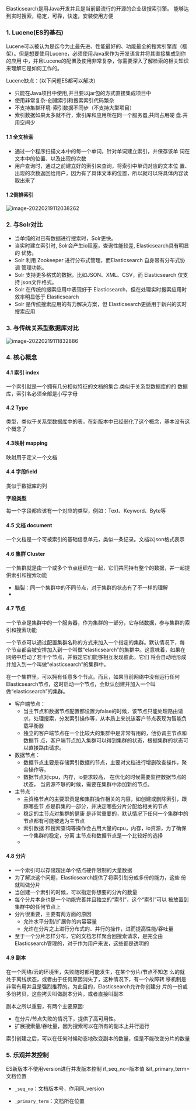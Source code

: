 Elasticsearch是用Java开发并且是当前最流行的开源的企业级搜索引擎。 能够达到实时搜索，稳定，可靠，快速，安装使用方便

### 1. Lucene(ES的基石)

Lucene可以被认为是迄今为止最先进、性能最好的、功能最全的搜索引擎库（框架）。但是想要使用Lucene，必须使用Java来作为开发语言并将其直接集成到你的应用 中，并且Lucene的配置及使用非常复杂，你需要深入了解检索的相关知识来理解它是如何工作的。

Lucene缺点：(以下问题ES都可以解决)

* 只能在Java项目中使用,并且要以jar包的方式直接集成项目中
* 使用非常复杂-创建索引和搜索索引代码繁杂 
* 不支持集群环境-索引数据不同步（不支持大型项目） 
* 索引数据如果太多就不行，索引库和应用所在同一个服务器,共同占用硬 盘.共用空间少

#### 1.1 全文检索

* 通过一个程序扫描文本中的每一个单词，针对单词建立索引，并保存该单 词在文本中的位置、以及出现的次数 
* 用户查询时，通过之前建立好的索引来查询，将索引中单词对应的文本位 置、出现的次数返回给用户，因为有了具体文本的位置，所以就可以将具体内容读取出来了 

#### 1.2倒排索引

![image-20220219112038262](C:\Users\steven\AppData\Roaming\Typora\typora-user-images\image-20220219112038262.png)



### 2. 与Solr对比

* 当单纯的对已有数据进行搜索时，Solr更快。
* 当实时建立索引时, Solr会产生io阻塞，查询性能较差, Elasticsearch具有明显的 优势。 
* Solr 利用 Zookeeper 进行分布式管理，而Elasticsearch 自身带有分布式协调 管理功能。
* Solr 支持更多格式的数据，比如JSON、XML、CSV，而 Elasticsearch 仅支持 json文件格式。
* Solr 在传统的搜索应用中表现好于 Elasticsearch，但在处理实时搜索应用时效率明显低于 Elasticsearch
* Solr 是传统搜索应用的有力解决方案，但 Elasticsearch更适用于新兴的实时搜索应用

### 3. 与传统关系型数据库对比

![image-20220219111832886](C:\Users\steven\AppData\Roaming\Typora\typora-user-images\image-20220219111832886.png)

### 4. 核心概念

#### 4.1  索引 index

一个索引就是一个拥有几分相似特征的文档的集合.类似于关系型数据库的的 数据库，索引名必须全部是小写字母

#### 4.2 Type

类型，类似于关系型数据库中的表，在新版本中已经弱化了这个概念，基本没有这个概念了

#### 4.3映射 mapping

映射用于定义一个文档

#### 4.4 字段field

类似于数据库的列

**字段类型**

每一个字段都应该有一个对应的类型，例如：Text、Keyword、Byte等

#### 4.5 文档 document

一个文档是一个可被索引的基础信息单元，类似一条记录。文档以json格式表示

#### 4.6 集群 Cluster

一个集群就是由一个或多个节点组织在一起，它们共同持有整个的数据，并一起提 供索引和搜索功能

* 脑裂：同一个集群中的不同节点，对于集群的状态有了不一样的理解
* 

#### 4.7  节点

一个节点是集群中的一个服务器，作为集群的一部分，它存储数据，参与集群的索 引和搜索功能

一个节点可以通过配置集群名称的方式来加入一个指定的集群。默认情况下，每 个节点都会被安排加入到一个叫做“elasticsearch”的集群中。这意味着，如果在网络中启动了若干个节点，并假定它们能够相互发现彼此，它们 将会自动地形成并加入到一个叫做“elasticsearch”的集群中。

在一个集群里，可以拥有任意多个节点。而且，如果当前网络中没有运行任何Elasticsearch节点，这时启动一个节点，会默认创建并加入一个叫做“elasticsearch”的集群。 

* 客户端节点：
  * 当主节点和数据节点配置都设置为false的时候，该节点只能处理路由请求，处理搜索，分发索引操作等，从本质上来说该客户节点表现为智能负载平衡器
  * 独立的客户端节点在一个比较大的集群中是非常有用的，他协调主节点和数据节 点，客户端节点加入集群可以得到集群的状态，根据集群的状态可以直接路由请求。 
* 数据节点：
  * 数据节点主要是存储索引数据的节点，主要对文档进行增删改查操作，聚合操作等。
  * 数据节点对cpu，内存，io要求较高， 在优化的时候需要监控数据节点的状态， 当资源不够的时候，需要在集群中添加新的节点。 
* 主节点 ：
  * 主资格节点的主要职责是和集群操作相关的内容，如创建或删除索引，跟踪哪些节 点是群集的一部分，并决定哪些分片分配给相关的节点
  * 稳定的主节点对集群的健康 是非常重要的，默认情况下任何一个集群中的节点都有可能被选为主节点
  * 索引数据 和搜索查询等操作会占用大量的cpu，内存，io资源，为了确保一个集群的稳定，分离 主节点和数据节点是一个比较好的选择
  * 

#### 4.8 分片

* 一个索引可以存储超出单个结点硬件限制的大量数据
* 为了解决这个问题，Elasticsearch提供了将索引划分成多份的能力，这些 份就叫做分片
* 当创建一个索引的时候，可以指定你想要的分片的数量 
* 每个分片本身也是一个功能完善并且独立的“索引”，这个“索引”可以 被放置到集群中的任何节点上
* 分片很重要，主要有两方面的原因 
  * 允许水平分割/扩展你的内容容量 
  * 允许在分片之上进行分布式的、并行的操作，进而提高性能/吞吐量
* 至于一个分片怎样分布，它的文档怎样聚合回搜索请求，是完全由 Elasticsearch管理的，对于作为用户来说，这些都是透明的 

#### 4.9 副本

在一个网络/云的环境里，失败随时都可能发生，在某个分片/节点不知怎 么的就处于离线状态，或者由于任何原因消失了，这种情况下，有一个故障转 移机制是非常有用并且是强烈推荐的。为此目的，Elasticsearch允许你创建分 片的一份或多份拷贝，这些拷贝叫做副本分片，或者直接叫副本 

副本之所以重要，有两个主要原因:

* 在分片/节点失败的情况下，提供了高可用性。 
* 扩展搜索量/吞吐量，因为搜索可以在所有的副本上并行运行 

索引创建之后，可以在任何时候动态地改变副本的数量，但是不能改变分片的数量

### 5. 乐观并发控制

ES新版本不使用version进行并发版本控制 if_seq_no=版本值 &if_primary_term=文档位置 

* `_seq_no`：文档版本号，作用同_version 

* `_primary_term`：文档所在位置 



